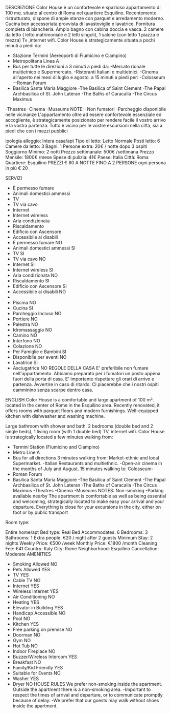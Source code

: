                                                                      
                                                                     
                                                                     
                                             
DESCRIZIONE
Color House è un confortevole e spazioso appartamento di 100 mq. situato al centro di Roma nel quartiere Esquilino. 
Recentemente ristrutturato, dispone di ampie stanze con parquet e arredamento moderno. 
Cucina ben accessoriata provvista di lavastoviglie e lavatrice. 
Fornitura completa di biancheria. 
Ampio bagno con cabina doccia e vasca. 
2 camere da letto ( letto matrimoniale e 2 letti singoli), 1 salone (con letto 1 piazza e mezza) 
Tv ,internet wifi.
Color House è strategicamente situata 
a pochi minuti a piedi da: 
- Stazione Termini (Aereoporti di Fiumicino e Ciampino) 
- Metropolitana Linea A 
- Bus per tutte le direzioni
a 3 minuti a piedi da: 
-Mercato rionale multietnico e Supermercato. 
-Ristoranti Italiani e multietnici. 
-Cinema all'aperto nei mesi di luglio e agosto.
a 15 minuti a piedi per: 
-Colosseum 
--Roman Forum 
- Basilica Santa Maria Maggiore 
-The Basilica of Saint Clement 
-The Papal Archbasilica of St. John Lateran 
-The Baths of Caracalla 
-The Circus Maximus 

-Theatres 
-Cinema 
-Museums
NOTE: 
-Non fumatori 
-Parcheggio disponibile nelle vicinanze
L'appartamento oltre ad essere confortevole essenziale ed accogliente, è strategicamente posizionato per rendere facile il vostro arrivo e la vostra partenza. Tutto è vicino per le vostre escursioni nella città, sia a piedi che con i mezzi pubblici



ipologia alloggio:
Intera casa/apt
Tipo di letto:
Letto Normale
Posti letto:
6
Camere da letto:
3
Bagni:
1
Persone extra:
20€ / notte dopo 3 ospiti
Soggiorno Minimo:
2 notti
Prezzo settimanale:
500€ /settimana
Prezzo Mensile:
1800€ /mese
Spese di pulizia:
41€
Paese:
Italia
Città:
Roma
Quartiere:
Esquilino
PREZZI
€ 80 A NOTTE FINO A 2 PERSONE ogni persona in più € 20


SERVIZI

* È permesso fumare
*  Animali domestici ammessi
*  TV
*  TV via cavo
*  Internet 
*  Internet wireless 
*  Aria condizionata
*  Riscaldamento
*  Edificio con Ascensore
*  Accessibile ai disabili 
*  È permesso fumare NO
*  Animali domestici ammessi SI
*  TV SI
*  TV via cavo NO
*  Internet  SI
*  Internet wireless  SI
*  Aria condizionata NO
*  Riscaldamento SI
*  Edificio con Ascensore SI
*  Accessibile ai disabili  NO
* 
*  Piscina  NO
*  Cucina  SI
*  Parcheggio Incluso NO
*  Portiere NO
*  Palestra  NO
*  Idromassaggio NO
*  Camino NO
*  Interfono NO
*  Colazione  NO
*  Per Famiglie e Bambini  SI
*  Disponibile per eventi  NO
*  Lavatrice  SI
*  Asciugatrice  NO
REGOLE DELLA CASA
E' preferibile non fumare nell'appartamento. Abbiamo preparato per i fumatori un posto appena fuori della porta di casa. 
E' importante rispettare gli orari di arrivo e partenza. Avvertire in caso di ritardo. 
Ci piacerebbe che i nostri ospiti camminino senza scarpe dentro casa.

ENGLISH
Color House is a comfortable and large apartment of 100 m². located in the center of Rome in the Esquilino area. 
Recently renovated, it offers rooms with parquet floors and modern furnishings. 
Well-equipped kitchen with dishwasher and washing machine.

Large bathroom with shower and bath. 
2 bedrooms (double bed and 2 single beds), 1 living room (with 1 double bed) 
TV, internet wifi.
Color House is strategically located 
a few minutes walking from: 
- Termini Station (Fiumicino and Ciampino) 
- Metro Line A 
- Bus for all directions
3 minutes walking from: 
Market-ethnic and local Supermarket. 
-Italian Restaurants and multiethnic. 
-Open-air cinema in the months of July and August.
15 minutes walking to: 
Colosseum- 
- Roman Forum 
- Basilica Santa Maria Maggiore 
-The Basilica of Saint Clement 
-The Papal Archbasilica of St. John Lateran 
-The Baths of Caracalla 
-The Circus Maximus
-Theatres 
-Cinema 
-Museums
NOTES: 
Non-smoking 
-Parking available nearby
The apartment is comfortable as well as being essential and welcoming, strategically located to make easy your arrival and your departure. Everything is close for your excursions in the city, either on foot or by public transport




Room type:



Entire home/apt
Bed type:
Real Bed
Accommodates:
6
Bedrooms:
3
Bathrooms:
1
Extra people:
€20 / night after 2 guests
Minimum Stay:
2 nights
Weekly Price:
€500 /week
Monthly Price:
€1800 /month
Cleaning Fee:
€41
Country:
Italy
City:
Rome
Neighborhood:
Esquilino
Cancellation:
Moderate
AMENITIES 

* Smoking Allowed   NO
*  Pets Allowed   YES 
*  TV  YES
*  Cable TV NO
*  Internet YES
*  Wireless Internet YES
*  Air Conditioning NO
*  Heating YES
*  Elevator in Building YES
*  Handicap Accessible  NO
*  Pool  NO
*  Kitchen YES
*  Free parking on premise NO
*  Doorman  NO
*  Gym  NO
*  Hot Tub NO
*  Indoor Fireplace NO
*  Buzzer/Wireless Intercom YES
*  Breakfast  NO
*  Family/Kid Friendly  YES
*  Suitable for Events  NO
*  Washer  YES
*  Dryer  NO
HOUSE RULES
We prefer non-smoking inside the apartment. 
Outside the apartment there is a non-smoking area. 
-Important to respect the times of arrival and departure, or to communicate promptly because of delay. 
-We prefer that our guests may walk without shoes inside the apartment. 


